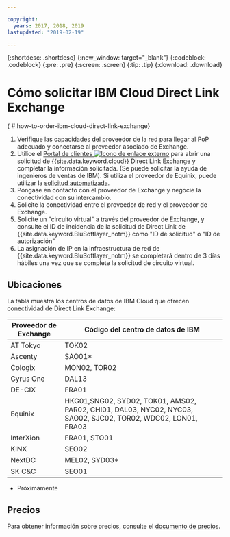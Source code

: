 ```yaml
---

copyright:
  years: 2017, 2018, 2019
lastupdated: "2019-02-19"

---
```


{:shortdesc: .shortdesc}
{:new_window: target="_blank"}
{:codeblock: .codeblock}
{:pre: .pre}
{:screen: .screen}
{:tip: .tip}
{:download: .download}

# Cómo solicitar IBM Cloud Direct Link Exchange
{ # how-to-order-ibm-cloud-direct-link-exchange}

1. Verifique las capacidades del proveedor de la red para llegar al PoP adecuado y conectarse al proveedor asociado de Exchange.
2. Utilice el [Portal de clientes ![Icono de enlace externo](../../icons/launch-glyph.svg "Icono de enlace externo")](https://control.softlayer.com/) para abrir una solicitud de {{site.data.keyword.cloud}} Direct Link Exchange y completar la información solicitada. (Se puede solicitar la ayuda de ingenieros de ventas de IBM). Si utiliza el proveedor de Equinix, puede utilizar la [solicitud automatizada](/docs/infrastructure/direct-link?topic=direct-link-provisioning-ibm-cloud-direct-link-exchange-for-equinix).
3. Póngase en contacto con el proveedor de Exchange y negocie la conectividad con su intercambio.
4. Solicite la conectividad entre el proveedor de red y el proveedor de Exchange.
5. Solicite un "circuito virtual" a través del proveedor de Exchange, y consulte el ID de incidencia de la solicitud de Direct Link de {{site.data.keyword.BluSoftlayer_notm}} como "ID de solicitud" o "ID de autorización"
6. La asignación de IP en la infraestructura de red de {{site.data.keyword.BluSoftlayer_notm}} se completará dentro de 3 días hábiles una vez que se complete la solicitud de circuito virtual.
 
## Ubicaciones
 
 La tabla muestra los centros de datos de IBM Cloud que ofrecen conectividad de Direct Link Exchange:
 
| Proveedor de Exchange	| Código del centro de datos de IBM |
|-------------|-----------------------|
| AT Tokyo | TOK02 |
| Ascenty | SAO01* |
| Cologix | MON02, TOR02 |
| Cyrus One | DAL13 |
| DE-CIX | FRA01 |
| Equinix | HKG01,SNG02, SYD02, TOK01, AMS02, PAR02, CHI01, DAL03, NYC02, NYC03, SAO02, SJC02, TOR02, WDC02, LON01, FRA03 |							
| InterXion | FRA01, STO01 |
| KINX	| SEO02 |
| NextDC | MEL02, SYD03* |
| SK C&C | SEO01 |

* Próximamente

## Precios

Para obtener información sobre precios, consulte el [documento de precios](/docs/infrastructure/direct-link/pricing.html).
